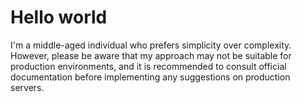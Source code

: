 # Hello world
I'm a middle-aged individual who prefers simplicity over complexity. However, please be aware that my approach may not be suitable for production environments, and it is recommended to consult official documentation before implementing any suggestions on production servers.
